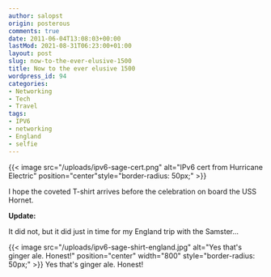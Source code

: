 ```yaml
---
author: salopst
origin: posterous
comments: true
date: 2011-06-04T13:08:03+00:00
lastMod: 2021-08-31T06:23:00+01:00
layout: post
slug: now-to-the-ever-elusive-1500
title: Now to the ever elusive 1500
wordpress_id: 94
categories:
- Networking
- Tech
- Travel
tags:
- IPV6
- networking
- England
- selfie
---
```



{{< image src="/uploads/ipv6-sage-cert.png" alt="IPv6 cert from Hurricane Electric" position="center"style="border-radius: 50px;" >}}


I hope the coveted T-shirt arrives before the celebration on board the USS Hornet.

**Update:**

It did not, but it did just in time for my England trip with the Samster...

{{< image src="/uploads/ipv6-sage-shirt-england.jpg" alt="Yes that's ginger ale. Honest!" position="center" width="800" style="border-radius: 50px;" >}}
Yes that's ginger ale. Honest!
